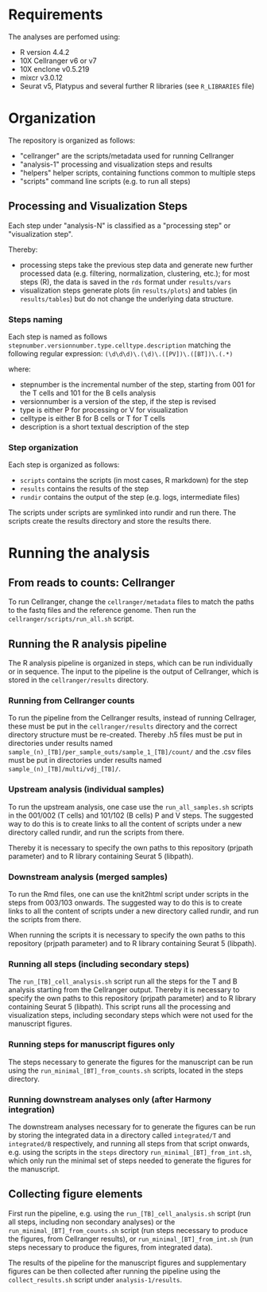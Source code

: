 # Requirements

The analyses are perfomed using:
- R version 4.4.2
- 10X Cellranger v6 or v7
- 10X enclone v0.5.219
- mixcr v3.0.12
- Seurat v5, Platypus and several further R libraries (see ``R_LIBRARIES`` file)

# Organization

The repository is organized as follows:
- "cellranger" are the scripts/metadata used for running Cellranger
- "analysis-1" processing and visualization steps and results
- "helpers" helper scripts, containing functions common to multiple steps
- "scripts" command line scripts (e.g. to run all steps)

## Processing and Visualization Steps

Each step under "analysis-N" is classified as a "processing step" or
"visualization step".

Thereby:
- processing steps take the previous step data and generate
  new further processed data (e.g. filtering, normalization, clustering, etc.);
  for most steps (R), the data is saved in the ``rds`` format under
  ``results/vars``
- visualization steps generate plots (in ``results/plots``) and tables
  (in ``results/tables``) but do not change the underlying data structure.

### Steps naming

Each step is named as follows
``stepnumber.versionnumber.type.celltype.description``
matching the following regular expression:
``(\d\d\d)\.(\d)\.([PV])\.([BT])\.(.*)``

where:
- stepnumber is the incremental number of the step,
  starting from 001 for the T cells and 101 for the B cells analysis
- versionnumber is a version of the step, if the step is revised
- type is either P for processing or V for visualization
- celltype is either B for B cells or T for T cells
- description is a short textual description of the step

### Step organization

Each step is organized as follows:
- ``scripts`` contains the scripts (in most cases, R markdown) for the step
- ``results`` contains the results of the step
- ``rundir`` contains the output of the step (e.g. logs, intermediate files)

The scripts under scripts are symlinked into rundir and run there. The scripts
create the results directory and store the results there.

# Running the analysis

## From reads to counts: Cellranger

To run Cellranger, change the ``cellranger/metadata`` files to match the paths
to the fastq files and the reference genome. Then run the
``cellranger/scripts/run_all.sh`` script.

## Running the R analysis pipeline

The R analysis pipeline is organized in steps, which can be run individually
or in sequence. The input to the pipeline is the output of Cellranger, which
is stored in the ``cellranger/results`` directory.

### Running from Cellranger counts

To run the pipeline from the Cellranger results, instead of running Cellrager,
these must be put in the
``cellranger/results`` directory
and the correct directory structure must be re-created. Thereby .h5 files must
be put in directories under results named
``sample_(n)_[TB]/per_sample_outs/sample_1_[TB]/count/`` and the .csv files
must be put in directories under results named
``sample_(n)_[TB]/multi/vdj_[TB]/``.

### Upstream analysis (individual samples)

To run the upstream analysis, one case use the ``run_all_samples.sh`` scripts
in the 001/002 (T cells) and 101/102 (B cells) P and V steps.
The suggested way to do this is to create links to all the content of scripts
under a new directory called rundir, and run the scripts from there.

Thereby it is necessary to specify the own paths to this repository
(prjpath parameter) and to R library containing Seurat 5 (libpath).

### Downstream analysis (merged samples)

To run the Rmd files, one can use the knit2html script under scripts
in the steps from 003/103 onwards.
The suggested way to do this is to create links to all the content of scripts
under a new directory called rundir, and run the scripts from there.

When running the scripts it is necessary to specify the own paths to this
repository (prjpath parameter) and to R library containing Seurat 5 (libpath).

### Running all steps (including secondary steps)

The ``run_[TB]_cell_analysis.sh`` script run all the steps for the
T and B analysis starting from the Cellranger output.
Thereby it is necessary to specify the own paths to this repository
(prjpath parameter) and to R library containing Seurat 5 (libpath).
This script runs all the processing and visualization steps, including
secondary steps which were not used for the manuscript figures.

### Running steps for manuscript figures only

The steps necessary to generate the figures for the manuscript can be run
using the ``run_minimal_[BT]_from_counts.sh`` scripts, located in the
steps directory.

### Running downstream analyses only (after Harmony integration)

The downstream analyses necessary for to generate the figures can be run by
storing the integrated data in a directory called ``integrated/T`` and
``integrated/B`` respectively, and running all steps from that script onwards,
e.g. using the scripts in the ``steps`` directory
``run_minimal_[BT]_from_int.sh``, which only run the minimal set of steps
needed to generate the figures for the manuscript.

## Collecting figure elements

First run the pipeline, e.g. using the ``run_[TB]_cell_analysis.sh`` script
(run all steps, including non secondary analyses) or the
``run_minimal_[BT]_from_counts.sh`` script (run steps necessary to produce the
figures, from Cellranger results), or ``run_minimal_[BT]_from_int.sh``
(run steps necessary to produce the figures, from integrated data).

The results of the pipeline for the manuscript figures and supplementary
figures can be then collected after running the pipeline
using the ``collect_results.sh`` script under ``analysis-1/results``.
